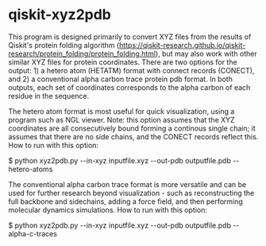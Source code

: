 # qiskit-xyz2pdb
This program is designed primarily to convert XYZ files from the results of Qiskit's protein folding algorithm (https://qiskit-research.github.io/qiskit-research/protein_folding/protein_folding.html), but may also work with other similar XYZ files for protein coordinates. There are two options for the output: 1) a hetero atom (HETATM) format with connect records (CONECT), and 2) a conventional alpha carbon trace protein pdb format. In both outputs, each set of coordinates corresponds to the alpha carbon of each residue in the sequence. 

The hetero atom format is most useful for quick visualization, using a program such as NGL viewer. Note: this option assumes that the XYZ coordinates are all consecutively bound forming a continous single chain; it assumes that there are no side chains, and the CONECT records reflect this. How to run with this option:

$ python xyz2pdb.py --in-xyz inputfile.xyz --out-pdb outputfile.pdb --hetero-atoms

The conventional alpha carbon trace format is more versatile and can be used for further research beyond visualization - such as reconstructing the full backbone and sidechains, adding a force field, and then performing molecular dynamics simulations. How to run with this option:

$ python xyz2pdb.py --in-xyz inputfile.xyz --out-pdb outputfile.pdb --alpha-c-traces
